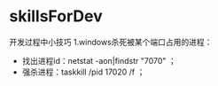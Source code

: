 # skillsForDev
开发过程中小技巧
1.windows杀死被某个端口占用的进程：
  * 找出进程id：netstat -aon|findstr "7070" ；
  * 强杀进程：taskkill /pid 17020 /f  ；
